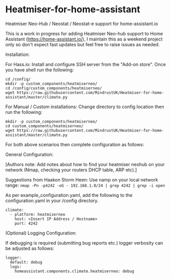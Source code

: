 # Heatmiser-for-home-assistant
Heatmiser Neo-Hub / Neostat / Neostat-e support for home-assistant.io

This is a work in progress for adding Heatmiser Neo-hub support to Home Assistant (https://home-assistant.io/), I maintain this as a weekend project only so don't expect fast updates but feel free to raise issues as needed.

Installation:

For Hass.io:
Install and configure SSH server from the "Add-on store". Once you have shell run the following:
```
cd /config/
mkdir -p custom_components/heatmiserneo/
cd /config/custom_components/heatmiserneo/
wget https://raw.githubusercontent.com/MindrustUK/Heatmiser-for-home-assistant/master/climate.py
```

For Manual / Custom installations:
Change directory to config location then run the following:
```
mkdir -p custom_components/heatmiserneo/
cd custom_components/heatmiserneo/
wget https://raw.githubusercontent.com/MindrustUK/Heatmiser-for-home-assistant/master/climate.py
```
For both above scenarios then complete configuration as follows:

General Configuration:

[Authors note: Add notes about how to find your heatmiser neohub on your network (Nmap, checking your routers DHCP table, ARP etc).]

Suggestions from Haakon Storm Heen:
Use namp on your local network range:
```nmap -Pn -p4242 -oG - 192.168.1.0/24 | grep 4242 | grep -i open```

As per example_configuration.yaml, add the following to the configuration.yaml in your /config directory.

```
climate:
  - platform: heatmiserneo
    host: <Insert IP Address / Hostname>
    port: 4242
```

(Optional) Logging Configuration:

If debugging is required (submitting bug reports etc.) logger verbosity can be adjusted as follows:

```
logger:
  default: debug
  logs:
    homeassistant.components.climate.heatmiserneo: debug
```
